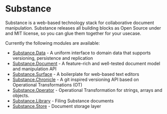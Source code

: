 # Substance

Substance is a web-based technology stack for collaborative document manipulation. Substance releases all building blocks as Open Source under and MIT license, so you can glue them together for your usecase.

Currently the following modules are available:

- [Substance.Data](http://github.com/substance/data) - A uniform interface to domain data that supports versioning, persistence and replication
- [Substance.Document](http://github.com/substance/document) - A feature-rich and well-tested document model and manipulation API
- [Substance.Surface](http://github.com/substance/surface) - A boilerplate for web-based text editors
- [Substance.Chronicle](http://github.com/substance/chronicle) - A git inspired versioning API based on Operational Transformations (OT)
- [Substance.Operator](http://github.com/substance/operator) - Operational Transformation for strings, arrays and objects.
- [Substance.Library](http://github.com/) - Filing Substance documents
- [Substance.Store](http://github.com/) - Document storage layer
